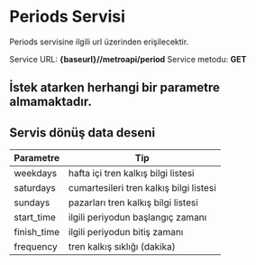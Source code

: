 # Periods Servisi
Periods servisine ilgili url üzerinden erişilecektir.

Service URL: **{baseurl}//metroapi/period**
Service metodu: **GET**

## İstek atarken herhangi bir parametre almamaktadır.

## Servis dönüş data deseni

Parametre | Tip
------------ | ------------
weekdays |  hafta içi tren kalkış bilgi listesi
saturdays |  cumartesileri tren kalkış bilgi listesi
sundays |  pazarları tren kalkış bilgi listesi
start_time |  ilgili periyodun başlangıç zamanı
finish_time |  ilgili periyodun bitiş zamanı
frequency | tren kalkış sıklığı (dakika)
